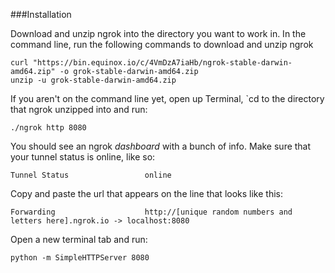 ###Installation

Download and unzip ngrok into the directory you want to work in. In the command line, run the following commands to download and unzip ngrok

```
curl "https://bin.equinox.io/c/4VmDzA7iaHb/ngrok-stable-darwin-amd64.zip" -o grok-stable-darwin-amd64.zip
unzip -u grok-stable-darwin-amd64.zip
```

If you aren't on the command line yet, open up Terminal, `cd to the directory that ngrok unzipped into and run:

`./ngrok http 8080`


You should see an ngrok _dashboard_ with a bunch of info. Make sure that your tunnel status is online, like so:

`Tunnel Status                 online` 

Copy and paste the url that appears on the line that looks like this:

`Forwarding                    http://[unique random numbers and letters here].ngrok.io -> localhost:8080`  

Open a new terminal tab and run:

`python -m SimpleHTTPServer 8080`


